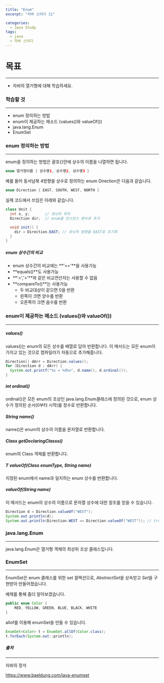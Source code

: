 ```yaml
---
title: "Enum"
excerpt: "자바 스터디 11"

categories:
  - Java Study
tags:
  - java
  - 자바 스터디
---
```


# 목표
-------------
* 자바의 열거형에 대해 학습하세요.

### 학습할 것
-------------
* enum 정의하는 방법
* enum이 제공하는 메소드 (values()와 valueOf())
* java.lang.Enum
* EnumSet

### enum 정의하는 방법
-------------
enum을 정의하는 방법은 괄호{}안에 상수의 이름을 나열하면 됩니다.
```java
enum 열거형이름 { 상수명1, 상수명2, 상수명3 }
```

예를 들어 동서남북 4방향을 상수로 정의하는 enum Direction은 다음과 같습니다.
```java
enum Direction { EAST, SOUTH, WEST, NORTH }
```

실제 코드에서 쓰임은 아래와 같습니다.
```java
class Unit {
  int x, y;       // 유닛의 위치
  Direction dir;  // enum을 인스턴스 변수로 추가

  void init() {
    dir = Direction.EAST; // 유닛의 방향을 EAST로 초기화
  }
}
```

##### enum 상수간의 비교
* enum 상수간의 비교에는 **'=='**을 사용가능
* **equals()**도 사용가능
* **'<','>'**와 같은 비교연산자는 사용할 수 없음
* **compareTo()**는 사용가능
  * 두 비교대상이 같으면 0을 반환
  * 왼쪽이 크면 양수를 반환
  * 오른쪽이 크면 음수를 반환

### enum이 제공하는 메소드 (values()와 valueOf())
-------------
##### values()
values()는 enum의 모든 상수를 배열로 담아 반환합니다. 
이 메서드는 모든 enum이 가지고 있는 것으로 컴파일러가 자동으로 추가해줍니다.

```java
Direction[] dArr = Direction.values();
for (Direction d : dArr) {
  System.out.printf("%s = %d%n", d.name(), d.ordinal());
}
```

##### int ordinal()
ordinal()은 모든 enum의 조상인 java.lang.Enum클래스에 정의된 것으로, 
enum 상수가 정의된 순서(0부터 시작)를 정수로 반환합니다.

##### String name()
name()은 enum의 상수의 이름을 문자열로 반환합니다.

##### Class<E> getDeclaringClasss()
enum의 Class 객체를 반환합니다.

##### T valueOf(Class<T> enumType, String name)
지정된 enum에서 name과 일치하는 enum 상수를 반환합니다.

##### valueOf(String name)
이 메서드는 enum의 상수의 이름으로 문자열 상수에 대한 참조를 얻을 수 있습니다.
```java
Direction d = Direction.valueOf("WEST");
System.out.println(d);
System.out.println(Direction.WEST == Direction.valueOf("WEST")); // true
```

### java.lang.Enum
-------------
java.lang.Enum은 열거형 객체의 최상위 조상 클래스입니다.


### EnumSet
-------------
EnumSet은 enum 클래스를 위한 set 컬렉션으로, *AbstractSet*을 상속받고 *Set*을 구현받아 만들어졌습니다.

예제를 통해 좀더 알아보겠습니다.
```java
public enum Color {
    RED, YELLOW, GREEN, BLUE, BLACK, WHITE
}
```

allof를 이용해 enumSet을 만들 수 있습니다.
```java
EnumSet<Color> t = EnumSet.allOf(Color.class);
t.forEach(System.out::println);
```

##### 출처
-------------
자바의 정석

https://www.baeldung.com/java-enumset